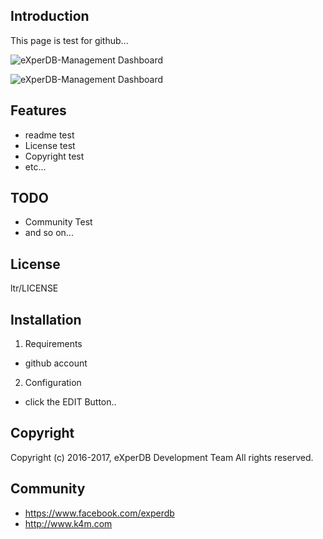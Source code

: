 ## Introduction
This page is test for github... 

![eXperDB-Management Dashboard](./ltr_ttt/Images2/ManagementMain.PNG)


![eXperDB-Management Dashboard](./ltr_ttt/Images2/ManagementMain.PNG)

## Features
* readme test
* License test
* Copyright test
* etc...


## TODO
* Community Test
* and so on...


## License
ltr/LICENSE


## Installation
1. Requirements
- github account

2. Configuration
- click the EDIT Button..


## Copyright
Copyright (c) 2016-2017, eXperDB Development Team
All rights reserved.


## Community
* https://www.facebook.com/experdb
* http://www.k4m.com

